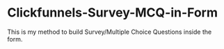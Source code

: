 # Clickfunnels-Survey-MCQ-in-Form
This is my method to build Survey/Multiple Choice Questions inside the form.
